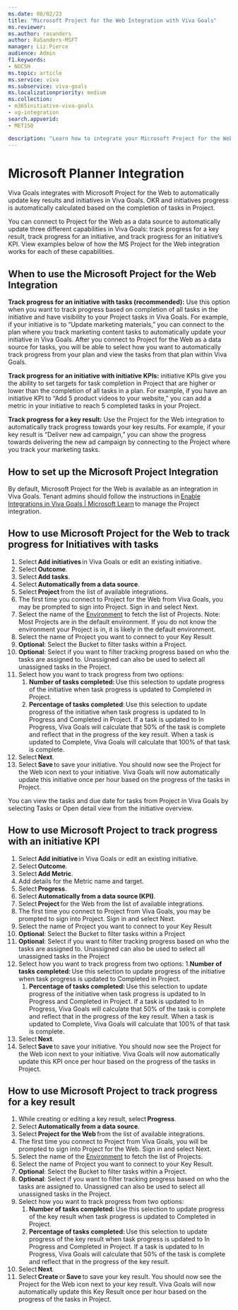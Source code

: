 ```yaml
---
ms.date: 08/02/23
title: "Microsoft Project for the Web Integration with Viva Goals"
ms.reviewer: 
ms.author: rasanders
author: RaSanders-MSFT
manager: Liz.Pierce
audience: Admin
f1.keywords:
- NOCSH
ms.topic: article
ms.service: viva
ms.subservice: viva-goals
ms.localizationpriority: medium
ms.collection:  
- m365initiative-viva-goals
- vg-integration
search.appverid:
- MET150

description: "Learn how to integrate your Microsoft Project for the Web with Viva Goals."
---
```


# Microsoft Planner Integration

Viva Goals integrates with Microsoft Project for the Web to automatically update key results and initiatives in Viva Goals. OKR and initiatives progress is automatically calculated based on the completion of tasks in Project.  

You can connect to Project for the Web as a data source to automatically update three different capabilities in Viva Goals: track progress for a key result, track progress for an initiative, and track progress for an initiative’s KPI. View examples below of how the MS Project for the Web integration works for each of these capabilities. 

## When to use the Microsoft Project for the Web Integration 

**Track progress for an initiative with tasks (recommended):** Use this option when you want to track progress based on completion of all tasks in the initiative and have visibility to your Project tasks in Viva Goals. For example, if your initiative is to “Update marketing materials,” you can connect to the plan where you track marketing content tasks to automatically update your initiative in Viva Goals. After you connect to Project for the Web as a data source for tasks, you will be able to select how you want to automatically track progress from your plan and view the tasks from that plan within Viva Goals. 

**Track progress for an initiative with initiative KPIs:** initiative KPIs give you the ability to set targets for task completion in Project that are higher or lower than the completion of all tasks in a plan. For example, if you have an initiative KPI to “Add 5 product videos to your website,” you can add a metric in your initiative to reach 5 completed tasks in your Project. 

**Track progress for a key result:** Use the Project for the Web integration to automatically track progress towards your key results. For example, if your key result is “Deliver new ad campaign,” you can show the progress towards delivering the new ad campaign by connecting to the Project where you track your marketing tasks. 

## How to set up the Microsoft Project Integration 

By default, Microsoft Project for the Web is available as an integration in Viva Goals. Tenant admins should follow the instructions in [Enable Integrations in Viva Goals | Microsoft Learn](vg-integrations-administration-overview.md) to manage the Project integration. 

## How to use Microsoft Project for the Web to track progress for Initiatives with tasks 

1. Select **Add initiatives** in Viva Goals or edit an existing initiative. 
1. Select **Outcome**. 
1. Select **Add tasks**. 
1. Select **Automatically from a data source**. 
1. Select **Project** from the list of available integrations. 
1. The first time you connect to Project for the Web from Viva Goals, you may be prompted to sign into Project. Sign in and select Next. 
1. Select the name of the [Environment](/azure/deployment-environments/overview-what-is-azure-deployment-environments) to fetch the list of Projects. Note: Most Projects are in the default environment. If you do not know the environment your Project is in, it is likely in the default environment.
1. Select the name of Project you want to connect to your Key Result
1. **Optional**: Select the Bucket to filter tasks within a Project.
1. **Optional**: Select if you want to filter tracking progress based on who the tasks are assigned to. Unassigned can also be used to select all unassigned tasks in the Project.
1. Select how you want to track progress from two options: 
    1. **Number of tasks completed:** Use this selection to update progress of the initiative when task progress is updated to Completed in Project. 
    1. **Percentage of tasks completed**: Use this selection to update progress of the initiative when task progress is updated to In Progress and Completed in Project. If a task is updated to In Progress, Viva Goals will calculate that 50% of the task is complete and reflect that in the progress of the key result. When a task is updated to Complete, Viva Goals will calculate that 100% of that task is complete. 
1. Select **Next**. 
1. Select **Save** to save your initiative. You should now see the Project for the Web icon next to your initiative. Viva Goals will now automatically update this initiative once per hour based on the progress of the tasks in Project. 

You can view the tasks and due date for tasks from Project in Viva Goals by selecting Tasks or Open detail view from the initiative overview. 

## How to use Microsoft Project to track progress with an initiative KPI 

1. Select **Add initiative** in Viva Goals or edit an existing initiative. 
1. Select **Outcome**. 
1. Select **Add Metric**. 
1. Add details for the Metric name and target. 
1. Select **Progress**. 
1. Select **Automatically from a data source (KPI)**. 
1. Select **Project** for the Web from the list of available integrations. 
1. The first time you connect to Project from Viva Goals, you may be prompted to sign into Project. Sign in and select Next. 
1. Select the name of Project you want to connect to your Key Result 
1. **Optional**: Select the Bucket to filter tasks within a Project 
1. **Optional**: Select if you want to filter tracking progress based on who the tasks are assigned to. Unassigned can also be used to select all unassigned tasks in the Project 
1. Select how you want to track progress from two options: 
    1.**Number of tasks completed:** Use this selection to update progress of the initiative when task progress is updated to Completed in Project. 
    1. **Percentage of tasks completed:** Use this selection to update progress of the initiative when task progress is updated to In Progress and Completed in Project. If a task is updated to In Progress, Viva Goals will calculate that 50% of the task is complete and reflect that in the progress of the key result. When a task is updated to Complete, Viva Goals will calculate that 100% of that task is complete. 
1. Select **Next**. 
1. Select **Save** to save your initiative. You should now see the Project for the Web icon next to your initiative. Viva Goals will now automatically update this KPI once per hour based on the progress of the tasks in Project.

## How to use Microsoft Project to track progress for a key result 

1. While creating or editing a key result, select **Progress**. 
1. Select **Automatically from a data source**. 
1. Select **Project for the Web** from the list of available integrations. 
1. The first time you connect to Project from Viva Goals, you will be prompted to sign into Project for the Web. Sign in and select Next. 
1. Select the name of the [Environment](/azure/deployment-environments/overview-what-is-azure-deployment-environments) to fetch the list of Projects.
1. Select the name of Project you want to connect to your Key Result.
1. **Optional**: Select the Bucket to filter tasks within a Project.
1. **Optional**: Select if you want to filter tracking progress based on who the tasks are assigned to. Unassigned can also be used to select all unassigned tasks in the Project.
1. Select how you want to track progress from two options: 
    1. **Number of tasks completed:** Use this selection to update progress of the key result when task progress is updated to Completed in Project. 
    1. **Percentage of tasks completed:** Use this selection to update progress of the key result when task progress is updated to In Progress and Completed in Project. If a task is updated to In Progress, Viva Goals will calculate that 50% of the task is complete and reflect that in the progress of the key result. 
1. Select **Next**. 
1. Select **Create** or **Save** to save your key result. You should now see the Project for the Web icon next to your key result. Viva Goals will now automatically update this Key Result once per hour based on the progress of the tasks in Project. 